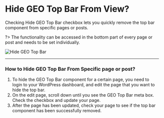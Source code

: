 # Hide GEO Top Bar From View?

Checking Hide GEO Top Bar checkbox lets you quickly remove the top bar component from specific pages or posts. 

?> The functionality can be accessed in the bottom part of every page or post and needs to be set individually.

![Hide GEO Top Bar](http://res.cloudinary.com/mypreview/image/upload/v1492433908/hide-geo-top-bar_hurxtj.png)

<hr/>

### How to Hide GEO Top Bar From Specific page or post?

1. To hide the GEO Top Bar component for a certain page, you need to login to your WordPress dashboard, and edit the page that you want to hide the top bar.
2. On the edit page, scroll down until you see the GEO Top Bar meta box. Check the checkbox and update your page.
3. After the page has been updated, check your page to see if the top bar component has been successfully removed.
